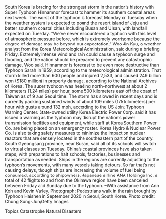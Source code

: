 South Korea is bracing for the strongest storm in the nation’s history with Super Typhoon Hinnamnor forecast to hammer its southern coastal areas next week.
The worst of the typhoon is forecast Monday or Tuesday when the weather system is expected to pound the resort island of Jeju and batter southern coastal cities including Busan and Ulsan, with landfall expected on Tuesday.
“We’ve never encountered a typhoon with this level of atmospheric pressure before, which is extremely worrisome because the degree of damage may be beyond our expectation,” Woo Jin Kyu, a weather analyst from the Korea Meteorological Administration, said during a briefing Friday.
Extremely intense wind and rain could cause a typhoon surge and flooding, and the nation should be prepared to prevent any catastrophic damage, Woo said.
Hinnamnor is forecast to be even more destructive than Typhoon Sarah in 1959, according to the meteorological administration. That storm killed more than 600 people and injured 2,533, and caused 249 billion won ($180 million) in property damage, according to the National Archives of Korea.
The super typhoon was heading north-northwest at about 2 kilometers (1.24 miles) per hour, some 500 kilometers east off the coast of Taiwan as of 9 a.m Seoul time. The storm has slowed in recent days and is currently packing sustained winds of about 109 miles (175 kilometers) per hour with gusts around 132 mph, according to the US Joint Typhoon Warning Center.
State-owned utility Korea Electric Power Corp. said it has issued a warning as the typhoon may disrupt the nation’s power transmission facilities and equipment, while staff at Korea Southern Power Co. are being placed on an emergency roster.
Korea Hydro & Nuclear Power Co. is also taking safety measures to minimize the impact on nuclear reactors that are densely located in the southeastern part of the country.
South Gyeongsang province, near Busan, said all of its schools will switch to virtual classes on Tuesday. China’s coastal provinces have also taken steps, with preparations to halt schools, factories, businesses and transportation as needed.
Ships in the regions are currently adjusting to the typhoon’s movements, with many vessels taking detours. So far that’s not causing delays, though ships are increasing the volume of fuel being consumed, according to shipowners.
Japanese airline ANA Holdings Inc. a total of 42 flights to and from the Okinawa region have been canceled between Friday and Sunday due to the typhoon.
–With assistance from Ann Koh and Kevin Varley.
Photograph: Pedestrians walk in the rain brought by Typhoon Haishen in September 2020 in Seoul, South Korea. Photo credit: Chung Sung-Jun/Getty Images

Topics
Catastrophe
Natural Disasters
